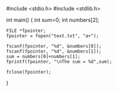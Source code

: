 #include <stdio.h>
#include <stdlib.h>

int main()
{
    int sum=0;
    int numbers[2];

    FILE *fpointer;
    fpointer = fopen("text.txt", "a+");

    fscanf(fpointer, "%d", &numbers[0]);
    fscanf(fpointer, "%d", &numbers[1]);
    sum = numbers[0]+numbers[1];
    fprintf(fpointer, "\nThe sum = %d",sum);

    fclose(fpointer);
}
